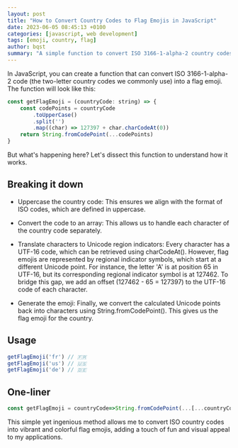 ```yaml
---
layout: post
title: "How to Convert Country Codes to Flag Emojis in JavaScript"
date: 2023-06-05 08:45:13 +0100
categories: [javascript, web development]
tags: [emoji, country, flag]
author: bqst
summary: "A simple function to convert ISO 3166-1-alpha-2 country codes to flag emojis in JavaScript."
---
```


In JavaScript, you can create a function that can convert ISO 3166-1-alpha-2 code (the two-letter country codes we commonly use) into a flag emoji. The function will look like this:

```javascript
const getFlagEmoji = (countryCode: string) => {
    const codePoints = countryCode
        .toUpperCase()
        .split('')
        .map((char) => 127397 + char.charCodeAt(0))
    return String.fromCodePoint(...codePoints)
}
```

But what's happening here? Let's dissect this function to understand how it works.

## Breaking it down

- Uppercase the country code: This ensures we align with the format of ISO codes, which are defined in uppercase.

- Convert the code to an array: This allows us to handle each character of the country code separately.

- Translate characters to Unicode region indicators: Every character has a UTF-16 code, which can be retrieved using charCodeAt(). However, flag emojis are represented by regional indicator symbols, which start at a different Unicode point. For instance, the letter 'A' is at position 65 in UTF-16, but its corresponding regional indicator symbol is at 127462. To bridge this gap, we add an offset (127462 - 65 = 127397) to the UTF-16 code of each character.

- Generate the emoji: Finally, we convert the calculated Unicode points back into characters using String.fromCodePoint(). This gives us the flag emoji for the country.

## Usage

```javascript
getFlagEmoji('fr') // 🇫🇷
getFlagEmoji('us') // 🇺🇸
getFlagEmoji('de') // 🇩🇪
```

## One-liner

```javascript
const getFlagEmoji = countryCode=>String.fromCodePoint(...[...countryCode.toUpperCase()].map(x=>0x1f1a5+x.charCodeAt()))
````

This simple yet ingenious method allows me to convert ISO country codes into vibrant and colorful flag emojis, adding a touch of fun and visual appeal to my applications.
